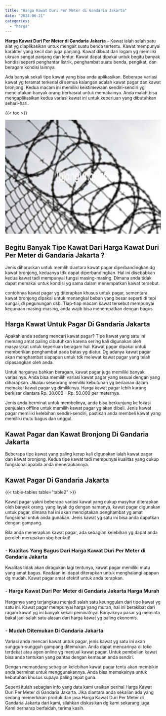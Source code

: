 ```yaml
---
title: "Harga Kawat Duri Per Meter di Gandaria Jakarta"
date: "2024-06-21"
categories: 
  - "harga"
---
```


**Harga Kawat Duri Per Meter di Gandaria Jakarta** – Kawat ialah salah satu alat yg diaplikasikan untuk mengait suatu benda tertentu. Kawat mempunyai karakter yang kecil dan juga panjang. Kawat dibuat dari logam yg memiliki ukruan sangat panjang dan lentur. Kawat dapat dipakai untuk begitu banyak kondisi seperti penghantar listrik, penghambat suatu benda, pengikat, dan beragam kondisi lainnya.

Ada banyak sekali tipe kawat yang bisa anda aplikasikan. Beberapa variasi kawat yg teramat terkenal di semua kalangan adalah kawat pagar dan kawat bronjong. Kedua macam ini memiliki keistimewaan sendiri-sendiri yg menciptakan banyak orang berhasrat untuk memakainya. Anda malah bisa mengaplikasikan kedua variasi kawat ini untuk keperluan yang dibutuhkan sehari-hari.

{{< toc >}}

![Harga Kawat Duri Per Meter di Gandaria Jakarta](/images/jual-kawat-murah39.png)

## Begitu Banyak Tipe Kawat Dari Harga Kawat Duri Per Meter di Gandaria Jakarta ?

Jenis diharuskan untuk memlih diantara kawat pagar diperbandingkan dg kawat bronjong, keduanya tdk dapat diperbandingkan. Hal ini disebabkan kedua kawat tadi mempunyai fungsi masing-masing. Dimana anda tidak dapat memakai untuk kondisi yg sama dalam menempatkan kawat tersebut.

contohnya kawat pagar yg diterapkan khusus untuk pagar, sementara kawat bronjong dipakai untuk menangkal beban yang besar seperti di tepi sungai, di pegunungan dsb. Tiap-tiap macam kawat tersebut mempunyai kegunaan masing-masing, anda wajib bisa menempatkan dengan bagus.

## Harga Kawat Untuk Pagar Di Gandaria Jakarta

Apakah anda sedang mencari kawat pagar? Tipe kawat yang satu ini memang amat paling dibutuhkan karena sering kali digunakan oleh masyarakat untuk keperluan beragam hal. Kawat pagar dipakai untuk memberikan penghambat pada batas yg diatur. Dg adanya kawat pagar akan menghambat siapapun untuk tdk melewat kawat pagar yang telah dipasangkan oleh anda.

Untuk harganya bahkan beragam, kawat pagar juga memiliki banyak variasinya. Anda bisa memilih variasi kawat pagar yang sesuai dengan yang diharapkan. Jikalau seseorang memiliki kebutuhan yg berlainan dalam memakai kawat pagar yg dimilikinya. Harga kawat pagar lebih kurang berkisar diantara Rp. 30.000 – Rp. 50.000 per meternya.

Jenis anda berminat untuk membelinya, anda bisa berkunjung ke lokasi penjualan offline untuk memilih kawat pagar yg akan dibeli. Jenis kawat pagar memiliki kelebihan sendiri-sendiri, pastikan anda membeli kawat yang memiliki mutu bagus dan unggul.

## Kawat Pagar dan Kawat Bronjong Di Gandaria Jakarta

Beberapa tipe kawat yang paling kerap kali digunakan ialah kawat pagar dan kawat bronjong. Kedua tipe kawat tadi mempunyai kualitas yang cukup fungsional apabila anda menerapkannya.

## Kawat Pagar Di Gandaria Jakarta

{{< table-tables table="table2" >}}

Kawat pagar yakni beberapa variasi kawat yang cukup masyhur diterapkan oleh banyak orang. yang layak dg dengan namanya, kawat pagar digunakan untuk pagar, dimana hal ini akan menciptakan penghambat yg amat fungsional untuk anda gunakan. Jenis kawat yg satu ini bisa anda dapatkan dengan gampang.

Bila anda menerapkan kawat pagar, ada sebagian kelebihan yg dapat anda peroleh merupakan sbg berikut!

### \- Kualitas Yang Bagus Dari Harga Kawat Duri Per Meter di Gandaria Jakarta

Kwalitas tidak akan diragukan lagi tentunya, kawat pagar memiliki mutu yang amat bagus. Keadaan ini dapat diterapkan untuk menghalangi apapun dg mudah. Kawat pagar amat efektif untuk anda terapkan.

### \- Harga Kawat Duri Per Meter di Gandaria Jakarta Harga Murah

Harganya yang terjangkau menjadi salah satu keunggulan dari tipe kawat yg satu ini. Kawat pagar mempunyai harga yang murah, hal ini berakibat dari ragam kawat yg ini banyak sekali peminatnya. Banyaknya pasar yg meminta bakal jadi salah satu alasan dari harga kawat yg paling ekonomis.

### \- Mudah Ditemukan Di Gandaria Jakarta

Variasi anda mencari kawat untuk pagar, jenis kawat yg satu ini akan sungguh-sungguh gampang ditemukan. Anda dapat mencarinya di toko terdekat atau agen online yg menjual kawat pagar. Untuk pembelian kawat bisa anda tentukan yang pantas dengan kemauan anda sendiri.

Dengan memandang sebagian kelebihan kawat pagar tentu akan membikin anda berminat untuk menggunakannya. Anda bisa memakainya untuk kebutuhan khusus supaya paling tepat guna.

Seperti itulah sebagian info yang data kami uraikan perihal Harga Kawat Duri Per Meter di Gandaria Jakarta. Jika diantara anda sekalian ada yang sedang memerlukan produk dan jasa Harga Kawat Duri Per Meter di Gandaria Jakarta dari kami, silahkan diskusikan dg kami sekarang juga. Kami berharap berfaidah, terima kasih.
